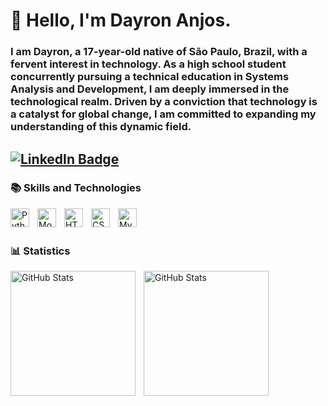  # 🏮 Hello, I'm Dayron Anjos.

 ### I am Dayron, a 17-year-old native of São Paulo, Brazil, with a fervent interest in technology. As a high school student concurrently pursuing a technical education in Systems Analysis and Development, I am deeply immersed in the technological realm. Driven by a conviction that technology is a catalyst for global change, I am committed to expanding my understanding of this dynamic field.


[![LinkedIn Badge](https://img.shields.io/badge/Linkedin-blue)](https://www.linkedin.com/in/dayron-anjos-566b02323/)
---

### 📚 Skills and Technologies


<img 
    align ="left"
    alt = "Python"
    title = "Python"
    width = "30px"
    style = "padding-right : 10px"
    src="https://cdn.jsdelivr.net/gh/devicons/devicon@latest/icons/python/python-original.svg" />

<img
    align ="left"
    alt = "MongoDB"
    title = "MongoDB"
    width = "30px"
    style = "padding-right : 10px"
    src="https://cdn.jsdelivr.net/gh/devicons/devicon@latest/icons/mongodb/mongodb-original-wordmark.svg" />

<img 
    align ="left"
    alt = "HTML"
    title = "HTML"
    width = "30px"
    style = "padding-right : 10px"
    src="https://cdn.jsdelivr.net/gh/devicons/devicon@latest/icons/html5/html5-original.svg" />

<img 
    align ="left"
    alt = "CSS"
    title = "CSS"
    width = "30px"
    style = "padding-right : 10px"
    src="https://cdn.jsdelivr.net/gh/devicons/devicon@latest/icons/css3/css3-original.svg" />

<img 
    align ="left"
    alt = "MySQL"
    title = "MySQL"
    width = "30px"
    style = "padding-right : 10px"
    src="https://cdn.jsdelivr.net/gh/devicons/devicon@latest/icons/mysql/mysql-original-wordmark.svg" />

<br/>
<br/>         

### 📊 Statistics

<img 
    align ="left"
    alt = "GitHub Stats"
    height = "200px"
    style = "padding-right : 10px"
    src="https://github-readme-stats.vercel.app/api?username=dayronjp&show_icons=true&theme=tokyonight&include_all_commits=true"
    />         

<img 
    align ="left"
    alt = "GitHub Stats"
    height = "200px"
    style = "padding-right : 10px"
    src="https://github-readme-stats.vercel.app/api/top-langs/?username=dayronjp&theme=tokyonight&custom_title= Top Languages&layout=compact&langs_count=7"
    />           
